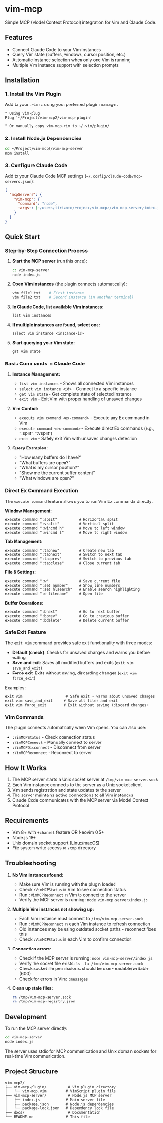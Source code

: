 # vim-mcp

Simple MCP (Model Context Protocol) integration for Vim and Claude Code.

## Features

- Connect Claude Code to your Vim instances
- Query Vim state (buffers, windows, cursor position, etc.)
- Automatic instance selection when only one Vim is running
- Multiple Vim instance support with selection prompts

## Installation

### 1. Install the Vim Plugin

Add to your `.vimrc` using your preferred plugin manager:

```vim
" Using vim-plug
Plug '~/Project/vim-mcp2/vim-mcp-plugin'

" Or manually copy vim-mcp.vim to ~/.vim/plugin/
```

### 2. Install Node.js Dependencies

```bash
cd ~/Project/vim-mcp2/vim-mcp-server
npm install
```

### 3. Configure Claude Code

Add to your Claude Code MCP settings (`~/.config/claude-code/mcp-servers.json`):

```json
{
  "mcpServers": {
    "vim-mcp": {
      "command": "node",
      "args": ["/Users/iirianto/Project/vim-mcp2/vim-mcp-server/index.js"]
    }
  }
}
```

## Quick Start

### Step-by-Step Connection Process

1. **Start the MCP server** (run this once):
   ```bash
   cd vim-mcp-server
   node index.js
   ```

2. **Open Vim instances** (the plugin connects automatically):
   ```bash
   vim file1.txt    # First instance
   vim file2.txt    # Second instance (in another terminal)
   ```

3. **In Claude Code, list available Vim instances:**
   ```
   list vim instances
   ```

4. **If multiple instances are found, select one:**
   ```
   select vim instance <instance-id>
   ```

5. **Start querying your Vim state:**
   ```
   get vim state
   ```

### Basic Commands in Claude Code

1. **Instance Management:**
   - `list vim instances` - Shows all connected Vim instances
   - `select vim instance <id>` - Connect to a specific instance
   - `get vim state` - Get complete state of selected instance
   - `exit vim` - Exit Vim with proper handling of unsaved changes

2. **Vim Control:**
   - `execute vim command <ex-command>` - Execute any Ex command in Vim
   - `execute command <ex-command>` - Execute direct Ex commands (e.g., ":split", ":vsplit")
   - `exit vim` - Safely exit Vim with unsaved changes detection

3. **Query Examples:**
   - "How many buffers do I have?"
   - "What buffers are open?"
   - "What is my cursor position?"
   - "Show me the current buffer content"
   - "What windows are open?"

### Direct Ex Command Execution

The `execute command` feature allows you to run Vim Ex commands directly:

**Window Management:**
```
execute command ":split"          # Horizontal split
execute command ":vsplit"         # Vertical split  
execute command ":wincmd h"       # Move to left window
execute command ":wincmd l"       # Move to right window
```

**Tab Management:**
```
execute command ":tabnew"         # Create new tab
execute command ":tabnext"        # Switch to next tab
execute command ":tabprev"        # Switch to previous tab
execute command ":tabclose"       # Close current tab
```

**File & Settings:**
```
execute command ":w"              # Save current file
execute command ":set number"     # Show line numbers
execute command ":set hlsearch"   # Enable search highlighting
execute command ":e filename"     # Open file
```

**Buffer Operations:**
```
execute command ":bnext"          # Go to next buffer
execute command ":bprev"          # Go to previous buffer
execute command ":bdelete"        # Delete current buffer
```

### Safe Exit Feature

The `exit vim` command provides safe exit functionality with three modes:

- **Default (check)**: Checks for unsaved changes and warns you before exiting
- **Save and exit**: Saves all modified buffers and exits (`exit vim save_and_exit`)  
- **Force exit**: Exits without saving, discarding changes (`exit vim force_exit`)

Examples:
```
exit vim                    # Safe exit - warns about unsaved changes
exit vim save_and_exit     # Save all files and exit
exit vim force_exit        # Exit without saving (discard changes)
```

### Vim Commands

The plugin connects automatically when Vim opens. You can also use:

- `:VimMCPStatus` - Check connection status
- `:VimMCPConnect` - Manually connect to server
- `:VimMCPDisconnect` - Disconnect from server
- `:VimMCPReconnect` - Reconnect to server

## How It Works

1. The MCP server starts a Unix socket server at `/tmp/vim-mcp-server.sock`
2. Each Vim instance connects to the server as a Unix socket client
3. Vim sends registration and state updates to the server
4. The server maintains active connections to all Vim instances
5. Claude Code communicates with the MCP server via Model Context Protocol

## Requirements

- Vim 8+ with `+channel` feature OR Neovim 0.5+
- Node.js 18+
- Unix domain socket support (Linux/macOS)
- File system write access to `/tmp` directory

## Troubleshooting

1. **No Vim instances found:**
   - Make sure Vim is running with the plugin loaded
   - Check `:VimMCPStatus` in Vim to see connection status
   - Run `:VimMCPReconnect` in Vim to connect to the server
   - Verify the MCP server is running: `node vim-mcp-server/index.js`

2. **Multiple Vim instances not showing up:**
   - Each Vim instance must connect to `/tmp/vim-mcp-server.sock`
   - Run `:VimMCPReconnect` in each Vim instance to refresh connection
   - Old instances may be using outdated socket paths - reconnect fixes this
   - Check `:VimMCPStatus` in each Vim to confirm connection

3. **Connection errors:**
   - Check if the MCP server is running: `node vim-mcp-server/index.js`
   - Verify the socket file exists: `ls -la /tmp/vim-mcp-server.sock`
   - Check socket file permissions: should be user-readable/writable (600)
   - Check for errors in Vim: `:messages`

4. **Clean up stale files:**
   ```bash
   rm /tmp/vim-mcp-server.sock
   rm /tmp/vim-mcp-registry.json
   ```

## Development

To run the MCP server directly:

```bash
cd vim-mcp-server
node index.js
```

The server uses stdio for MCP communication and Unix domain sockets for real-time Vim communication.

## Project Structure

```
vim-mcp2/
├── vim-mcp-plugin/          # Vim plugin directory
│   └── vim-mcp.vim         # VimScript plugin file
├── vim-mcp-server/          # Node.js MCP server
│   ├── index.js            # Main server file
│   ├── package.json        # Node.js dependencies
│   └── package-lock.json   # Dependency lock file
├── docs/                    # Documentation
└── README.md               # This file
```
